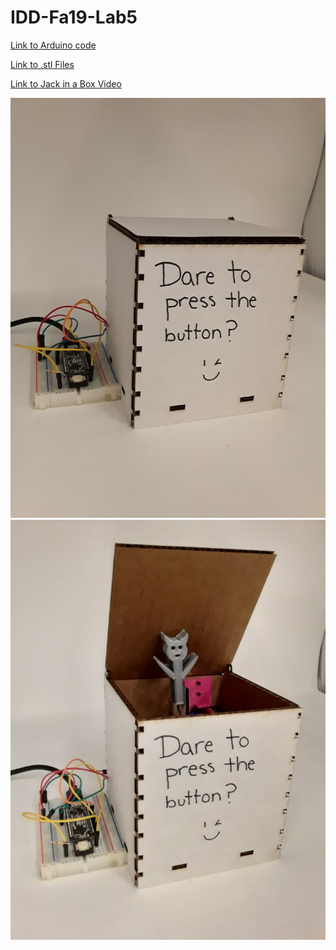 # IDD-Fa19-Lab5

[Link to Arduino code](JackInABox.ino)

[Link to .stl Files](JackInABox.stl)

[Link to Jack in a Box Video](BoxVideo_Muted.mp4)

![](ClosedBox.jpeg)
![](OpenBox.jpeg)
